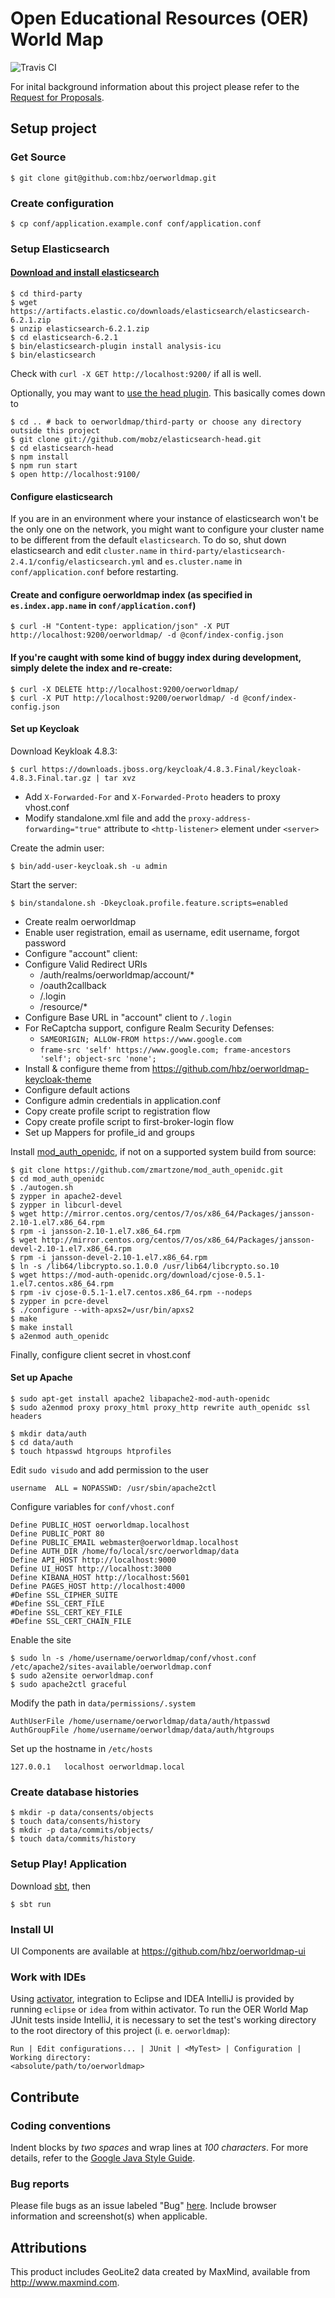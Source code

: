 # Open Educational Resources (OER) World Map

![Travis CI](https://travis-ci.org/hbz/oerworldmap.svg)

For inital background information about this project please refer to the
[Request for Proposals](http://www.hewlett.org/sites/default/files/OER%20mapping%20RFP_Phase%202%20Final%20June%2023%202014.pdf).

## Setup project

### Get Source

    $ git clone git@github.com:hbz/oerworldmap.git

### Create configuration

    $ cp conf/application.example.conf conf/application.conf

### Setup Elasticsearch

#### [Download and install elasticsearch](http://www.elasticsearch.org/overview/elkdownloads/)

    $ cd third-party
    $ wget https://artifacts.elastic.co/downloads/elasticsearch/elasticsearch-6.2.1.zip
    $ unzip elasticsearch-6.2.1.zip
    $ cd elasticsearch-6.2.1
    $ bin/elasticsearch-plugin install analysis-icu
    $ bin/elasticsearch

Check with `curl -X GET http://localhost:9200/` if all is well.

Optionally, you may want to [use the head plugin](https://www.elastic.co/blog/running-site-plugins-with-elasticsearch-5-0).
This basically comes down to

    $ cd .. # back to oerworldmap/third-party or choose any directory outside this project
    $ git clone git://github.com/mobz/elasticsearch-head.git
    $ cd elasticsearch-head
    $ npm install
    $ npm run start
    $ open http://localhost:9100/

#### Configure elasticsearch

If you are in an environment where your instance of elasticsearch won't be the only one on the network, you might want
to configure your cluster name to be different from the default `elasticsearch`. To do so, shut down elasticsearch and
edit `cluster.name` in `third-party/elasticsearch-2.4.1/config/elasticsearch.yml` and `es.cluster.name`
in `conf/application.conf` before restarting.

#### Create and configure oerworldmap index (as specified in `es.index.app.name` in `conf/application.conf`)

    $ curl -H "Content-type: application/json" -X PUT http://localhost:9200/oerworldmap/ -d @conf/index-config.json

#### If you're caught with some kind of buggy index during development, simply delete the index and re-create:

    $ curl -X DELETE http://localhost:9200/oerworldmap/
    $ curl -X PUT http://localhost:9200/oerworldmap/ -d @conf/index-config.json

#### Set up Keycloak

Download Keykloak 4.8.3:

    $ curl https://downloads.jboss.org/keycloak/4.8.3.Final/keycloak-4.8.3.Final.tar.gz | tar xvz

- Add `X-Forwarded-For` and `X-Forwarded-Proto` headers to proxy vhost.conf
- Modify standalone.xml file and add the `proxy-address-forwarding="true"` attribute to `<http-listener>` element under `<server>`

Create the admin user:

    $ bin/add-user-keycloak.sh -u admin

Start the server:

    $ bin/standalone.sh -Dkeycloak.profile.feature.scripts=enabled

- Create realm oerworldmap
- Enable user registration, email as username, edit username, forgot password
- Configure "account" client:
- Configure Valid Redirect URIs
  - /auth/realms/oerworldmap/account/*
  - /oauth2callback
  - /.login
  - /resource/*
- Configure Base URL in "account" client to `/.login`
- For ReCaptcha support, configure Realm Security Defenses:
  - `SAMEORIGIN; ALLOW-FROM https://www.google.com`
  - `frame-src 'self' https://www.google.com; frame-ancestors 'self'; object-src 'none';`
- Install & configure theme from https://github.com/hbz/oerworldmap-keycloak-theme
- Configure default actions
- Configure admin credentials in application.conf
- Copy create profile script to registration flow
- Copy create profile script to first-broker-login flow
- Set up Mappers for profile_id and groups

Install [mod_auth_openidc](https://github.com/zmartzone/mod_auth_openidc), if not on a supported system build from source:

```
$ git clone https://github.com/zmartzone/mod_auth_openidc.git
$ cd mod_auth_openidc
$ ./autogen.sh
$ zypper in apache2-devel
$ zypper in libcurl-devel
$ wget http://mirror.centos.org/centos/7/os/x86_64/Packages/jansson-2.10-1.el7.x86_64.rpm
$ rpm -i jansson-2.10-1.el7.x86_64.rpm
$ wget http://mirror.centos.org/centos/7/os/x86_64/Packages/jansson-devel-2.10-1.el7.x86_64.rpm
$ rpm -i jansson-devel-2.10-1.el7.x86_64.rpm
$ ln -s /lib64/libcrypto.so.1.0.0 /usr/lib64/libcrypto.so.10
$ wget https://mod-auth-openidc.org/download/cjose-0.5.1-1.el7.centos.x86_64.rpm
$ rpm -iv cjose-0.5.1-1.el7.centos.x86_64.rpm --nodeps
$ zypper in pcre-devel
$ ./configure --with-apxs2=/usr/bin/apxs2
$ make
$ make install
$ a2enmod auth_openidc
```

Finally, configure client secret in vhost.conf

#### Set up Apache

    $ sudo apt-get install apache2 libapache2-mod-auth-openidc
    $ sudo a2enmod proxy proxy_html proxy_http rewrite auth_openidc ssl headers

    $ mkdir data/auth
    $ cd data/auth
    $ touch htpasswd htgroups htprofiles

Edit `sudo visudo` and add permission to the user

    username  ALL = NOPASSWD: /usr/sbin/apache2ctl

Configure variables for `conf/vhost.conf`

    Define PUBLIC_HOST oerworldmap.localhost
    Define PUBLIC_PORT 80
    Define PUBLIC_EMAIL webmaster@oerworldmap.localhost
    Define AUTH_DIR /home/fo/local/src/oerworldmap/data
    Define API_HOST http://localhost:9000
    Define UI_HOST http://localhost:3000
    Define KIBANA_HOST http://localhost:5601
    Define PAGES_HOST http://localhost:4000
    #Define SSL_CIPHER_SUITE
    #Define SSL_CERT_FILE
    #Define SSL_CERT_KEY_FILE
    #Define SSL_CERT_CHAIN_FILE

Enable the site

    $ sudo ln -s /home/username/oerworldmap/conf/vhost.conf /etc/apache2/sites-available/oerworldmap.conf
    $ sudo a2ensite oerworldmap.conf
    $ sudo apache2ctl graceful


Modify the path in `data/permissions/.system`

    AuthUserFile /home/username/oerworldmap/data/auth/htpasswd
    AuthGroupFile /home/username/oerworldmap/data/auth/htgroups

Set up the hostname in `/etc/hosts`

    127.0.0.1	localhost oerworldmap.local


### Create database histories

    $ mkdir -p data/consents/objects
    $ touch data/consents/history
    $ mkdir -p data/commits/objects/
    $ touch data/commits/history


### Setup Play! Application

Download [sbt](http://www.scala-sbt.org/download.html), then

    $ sbt run

### Install UI

UI Components are available at https://github.com/hbz/oerworldmap-ui

### Work with IDEs

Using [activator](http://www.lightbend.com/community/core-tools/activator-and-sbt), integration to Eclipse and IDEA IntelliJ is provided by running `eclipse` or `idea` from within activator. To run the OER World Map JUnit tests inside IntelliJ, it is necessary to set the test's working directory to the root directory of this project (i. e. `oerworldmap`):

    Run | Edit configurations... | JUnit | <MyTest> | Configuration | Working directory:
    <absolute/path/to/oerworldmap>

## Contribute

### Coding conventions

Indent blocks by *two spaces* and wrap lines at *100 characters*. For more
details, refer to the [Google Java Style
Guide](https://google-styleguide.googlecode.com/svn/trunk/javaguide.html).

### Bug reports

Please file bugs as an issue labeled "Bug" [here](https://github.com/hbz/oerworldmap/issues/new). Include browser information and screenshot(s) when applicable.

## Attributions

This product includes GeoLite2 data created by MaxMind, available from
<a href="http://www.maxmind.com">http://www.maxmind.com</a>.
